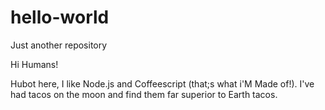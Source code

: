 # hello-world
Just another repository

Hi Humans!

Hubot here, I like Node.js and Coffeescript (that;s what i'M Made of!).
I've had tacos on the moon and find them far superior to Earth tacos.
